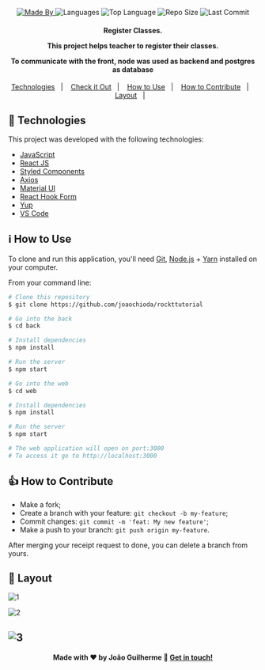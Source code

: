 
<p align="center">
  <a href="https://www.linkedin.com/in/joaoguilherme38/">
  <img alt="Made By" src="https://img.shields.io/static/v1?label=Made%20By&message=Joao%20Guilherme&color=purple&style=for-the-badge">
	</a>
  
  <img alt="Languages" src="https://img.shields.io/github/languages/count/rafaelmartins92/corebiz?style=for-the-badge">
  
  <img alt="Top Language" src="https://img.shields.io/github/languages/top/rafaelmartins92/corebiz?style=for-the-badge">
  
  <img alt="Repo Size" src="https://img.shields.io/github/repo-size/rafaelmartins92/corebiz?style=for-the-badge">
  
  <img alt="Last Commit" src="https://img.shields.io/github/last-commit/rafaelmartins92/corebiz?style=for-the-badge">
</p>

<h4 align="center">
  <p>Register Classes.</p>
  
  <p>This project helps teacher to register their classes.</p>
  
  <p>To communicate with the front, node was used as backend and postgres as database</p>

</h4>

<p align="center">
  <a href="#rocket-technologies">Technologies</a>&nbsp;&nbsp;&nbsp;|&nbsp;&nbsp;&nbsp;
  <a href="#eyes-check-it-out">Check it Out</a>&nbsp;&nbsp;&nbsp;|&nbsp;&nbsp;&nbsp;
  <a href="#information_source-how-to-use">How to Use</a>&nbsp;&nbsp;&nbsp;|&nbsp;&nbsp;&nbsp;
  <a href="#thumbsup-how-to-contribute">How to Contribute</a>&nbsp;&nbsp;&nbsp;|&nbsp;&nbsp;&nbsp;
  <a href="#art-layout">Layout</a>&nbsp;&nbsp;&nbsp;|&nbsp;&nbsp;&nbsp;
</p>

## :rocket: Technologies

This project was developed with the following technologies:

- [JavaScript](https://developer.mozilla.org/pt-BR/docs/Web/JavaScript)
- [React JS](https://reactjs.org/docs/getting-started.html)
- [Styled Components](https://styled-components.com/)
- [Axios](https://github.com/axios/axios)
- [Material UI](https://material-ui.com/)
- [React Hook Form](https://react-hook-form.com/)
- [Yup](https://github.com/jquense/yup)
- [VS Code][vc]

<!--
## :eyes: Check it Out

You can try it here:
-->


## :information_source: How to Use

To clone and run this application, you'll need [Git](https://git-scm.com), [Node.js][nodejs] + [Yarn][yarn] installed on your computer.

From your command line:

```bash
# Clone this repository
$ git clone https://github.com/joaochioda/rockttutorial

# Go into the back
$ cd back

# Install dependencies
$ npm install

# Run the server
$ npm start

# Go into the web
$ cd web

# Install dependencies
$ npm install

# Run the server
$ npm start

# The web application will open on port:3000
# To access it go to http://localhost:3000
```

## :thumbsup: How to Contribute

- Make a fork;
- Create a branch with your feature: `git checkout -b my-feature`;
- Commit changes: `git commit -m 'feat: My new feature'`;
- Make a push to your branch: `git push origin my-feature`.

After merging your receipt request to done, you can delete a branch from yours.

## :art: Layout
![1](https://user-images.githubusercontent.com/47106171/94367108-dd2fad00-00b2-11eb-94fd-4cf426ba42d5.PNG)

![2](https://user-images.githubusercontent.com/47106171/94367109-def97080-00b2-11eb-8eb7-8c81fcf3ce86.PNG)

![3](https://user-images.githubusercontent.com/47106171/94367802-487b7e00-00b7-11eb-8da9-7af176d17d3d.gif)
---

<h4 align="center">
    Made with ♥ by João Guilherme 👋 <a href="https://www.linkedin.com/in/joaoguilherme38/" target="_blank">Get in touch!</a>
</h4>

[nodejs]: https://nodejs.org/
[yarn]: https://yarnpkg.com/
[git]: https://git-scm.com
[vc]: https://code.visualstudio.com/

